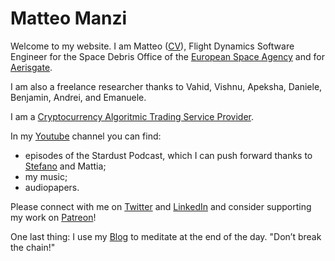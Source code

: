 # Matteo Manzi

Welcome to my website. I am Matteo ([CV](CV.md)), Flight Dynamics Software Engineer for the Space Debris Office of the [European Space Agency](https://www.esa.int/) and for [Aerisgate](http://aerisgate.com/). 

I am also a freelance researcher thanks to Vahid, Vishnu, Apeksha, Daniele, Benjamin, Andrei, and Emanuele. 

I am a [Cryptocurrency Algoritmic Trading Service Provider](crypto.md).

In my [Youtube](https://www.youtube.com/channel/UCxkveBmMqeXPXLzFdsnA0bA) channel you can find: 

- episodes of the Stardust Podcast, which I can push forward thanks to [Stefano](https://www.linkedin.com/in/stefano-guidolotti/) and Mattia;
- my music;
- audiopapers.

Please connect with me on [Twitter](https://twitter.com/Matteomanzi09) and [LinkedIn](https://www.linkedin.com/in/matteomanzi00seinfeldwasright/) and consider supporting my work on [Patreon](https://www.patreon.com/astrorum_pulvis)!

One last thing: I use my [Blog](blog.md) to meditate at the end of the day. "Don’t break the chain!"